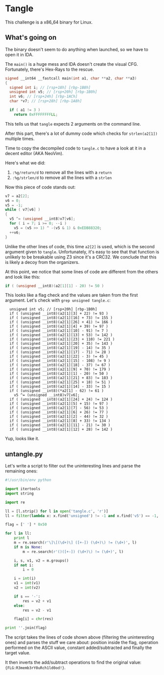 # Tangle

This challenge is a x86_64 binary for Linux.

## What's going on

The binary doesn't seem to do anything when launched, so we have to open it in
IDA.

The `main()` is a huge mess and IDA doesn't create the visual CFG.
Fortunately, there's Hex-Rays to the rescue.

```c
signed __int64 __fastcall main(int a1, char **a2, char **a3)
{
  signed int i; // [rsp+18h] [rbp-1B8h]
  unsigned int v5; // [rsp+20h] [rbp-1B0h]
  int v6; // [rsp+24h] [rbp-1ACh]
  char *v7; // [rsp+28h] [rbp-1A8h]

  if ( a1 != 3 )
    return 0xFFFFFFFFLL;
```

This tells us that `tangle` expects 2 arguments on the command line.

After this part, there's a lot of dummy code which checks for `strlen(a2[1])`
multiple times.

Time to copy the decompiled code to `tangle.c` to have a look at it in a decent
editor (AKA NeoVim).

Here's what we did:

1. `:%g/return/d` to remove all the lines with a `return`
2. `:%g/strlen/d` to remove all the lines with a `strlen`

Now this piece of code stands out:

```c
v7 = a2[2];
v6 = 0;
v5 = -1;
while ( v7[v6] )
{
  v5 ^= (unsigned __int8)v7[v6];
  for ( i = 7; i >= 0; --i )
    v5 = (v5 >> 1) ^ -(v5 & 1) & 0xEDB88320;
  ++v6;
}
```

Unlike the other lines of code, this time `a2[2]` is used, which is the second
argument given to `tangle`.
Unfortunately, it's easy to see that that function is unlikely to be breakable
using Z3 since it's a CRC32.
We conclude that this is likely a decoy from the organizers.

At this point, we notice that some lines of code are different from the others
and look like this:

```c
if ( (unsigned __int8)(a2[1][1] - 20) != 50 )
```

This looks like a flag check and the values are taken from the first argument.
Let's check with `grep unsigned tangle.c`:

```
  unsigned int v5; // [rsp+20h] [rbp-1B0h]
  if ( (unsigned __int8)(a2[1][3] + 22) != 93 )
  if ( (unsigned __int8)(a2[1][16] + 73) != 155 )
  if ( (unsigned __int8)(a2[1][26] + 41) != 166 )
  if ( (unsigned __int8)(a2[1][4] + 39) != 97 )
  if ( (unsigned __int8)(a2[1][10] - 91) != 7 )
  if ( (unsigned __int8)(a2[1][13] + 53) != 142 )
  if ( (unsigned __int8)(a2[1][23] + 110) != 221 )
  if ( (unsigned __int8)(a2[1][20] + 35) != 143 )
  if ( (unsigned __int8)(a2[1][19] - 14) != 35 )
  if ( (unsigned __int8)(a2[1][17] - 71) != 28 )
  if ( (unsigned __int8)(a2[1][22] - 3) != 45 )
  if ( (unsigned __int8)(a2[1][15] - 108) != 9 )
  if ( (unsigned __int8)(a2[1][18] - 37) != 67 )
  if ( (unsigned __int8)(a2[1][9] + 70) != 179 )
  if ( (unsigned __int8)(a2[1][1] - 20) != 50 )
  if ( (unsigned __int8)(a2[1][21] + 83) != 183 )
  if ( (unsigned __int8)(a2[1][25] + 18) != 51 )
  if ( (unsigned __int8)(a2[1][14] - 33) != 15 )
  if ( (unsigned __int8)(*a2[1] - 62) != 61 )
    v5 ^= (unsigned __int8)v7[v6];
  if ( (unsigned __int8)(a2[1][24] + 24) != 124 )
  if ( (unsigned __int8)(a2[1][5] + 15) != 97 )
  if ( (unsigned __int8)(a2[1][7] - 56) != 53 )
  if ( (unsigned __int8)(a2[1][6] + 26) != 77 )
  if ( (unsigned __int8)(a2[1][2] - 44) != 32 )
  if ( (unsigned __int8)(a2[1][8] + 33) != 134 )
  if ( (unsigned __int8)(a2[1][11] - 21) != 30 )
  if ( (unsigned __int8)(a2[1][12] + 28) != 142 )
```

Yup, looks like it.

## untangle.py

Let's write a script to filter out the uninteresting lines and parse the
remaining ones:

```python
#!/usr/bin/env python

import itertools
import string

import re

ll = [l.strip() for l in open('tangle.c', 'r')]
ll = filter(lambda x: x.find('unsigned') != -1 and x.find('v5') == -1, ll)

flag = [' '] * 0x50

for l in ll:
    print l
    m = re.search(r'\]\[(\d+)\] ([+-]) (\d+)\) != (\d+)', l)
    if m is None:
        m = re.search(r'()([+-]) (\d+)\) != (\d+)', l)

    i, s, v1, v2 = m.groups()
    if not i:
        i = 0

    i = int(i)
    v1 = int(v1)
    v2 = int(v2)

    if s == '-':
        res = v2 + v1
    else:
        res = v2 - v1

    flag[i] = chr(res)

print ''.join(flag)
```

The script takes the lines of code shown above (filtering the uninteresting ones)
and parses the stuff we care about: position inside the flag, operation
performed on the ASCII value, constant added/subtracted and finally the target
value.

It then inverts the add/subtract operations to find the original value:
`{FLG:R3memb3rY0uRch1ld0od!}`.

